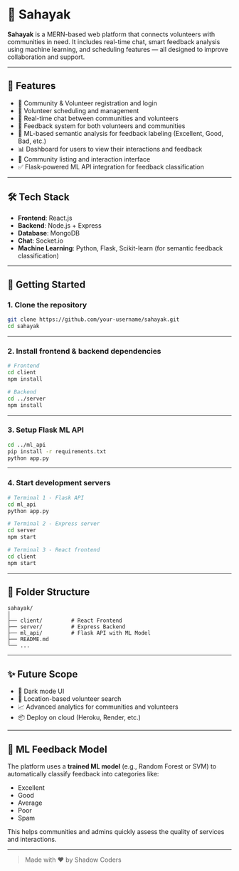 # 🤝 Sahayak

**Sahayak** is a MERN-based web platform that connects volunteers with communities in need. It includes real-time chat, smart feedback analysis using machine learning, and scheduling features — all designed to improve collaboration and support.

---

## 🌟 Features

- 🔐 Community & Volunteer registration and login
- 📆 Volunteer scheduling and management
- 💬 Real-time chat between communities and volunteers
- 📝 Feedback system for both volunteers and communities
- 🧠 ML-based semantic analysis for feedback labeling (Excellent, Good, Bad, etc.)
- 📊 Dashboard for users to view their interactions and feedback
- 🔎 Community listing and interaction interface
- ✅ Flask-powered ML API integration for feedback classification

---

## 🛠️ Tech Stack

- **Frontend**: React.js
- **Backend**: Node.js + Express
- **Database**: MongoDB
- **Chat**: Socket.io
- **Machine Learning**: Python, Flask, Scikit-learn (for semantic feedback classification)

---

## 🚀 Getting Started

### 1. Clone the repository

```bash
git clone https://github.com/your-username/sahayak.git
cd sahayak
```

---

### 2. Install frontend & backend dependencies

```bash
# Frontend
cd client
npm install

# Backend
cd ../server
npm install
```

---

### 3. Setup Flask ML API

```bash
cd ../ml_api
pip install -r requirements.txt
python app.py
```

---

### 4. Start development servers

```bash
# Terminal 1 - Flask API
cd ml_api
python app.py
```

```bash
# Terminal 2 - Express server
cd server
npm start
```

```bash
# Terminal 3 - React frontend
cd client
npm start
```

---

## 📂 Folder Structure

```
sahayak/
│
├── client/         # React Frontend
├── server/         # Express Backend
├── ml_api/         # Flask API with ML Model
├── README.md
└── ...
```

---

## ✨ Future Scope

- 🌙 Dark mode UI
- 📍 Location-based volunteer search
- 📈 Advanced analytics for communities and volunteers
- 📦 Deploy on cloud (Heroku, Render, etc.)

---

## 🤖 ML Feedback Model

The platform uses a **trained ML model** (e.g., Random Forest or SVM) to automatically classify feedback into categories like:

- Excellent
- Good
- Average
- Poor
- Spam

This helps communities and admins quickly assess the quality of services and interactions.

---

> Made with ❤️ by Shadow Coders

